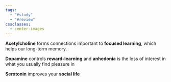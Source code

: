 ```yaml
---
tags:
  - "#study"
  - "#review"
cssclasses:
  - center-images
---
```

**Acetylcholine** forms connections important to **focused learning**, which helps our long-term memory.

**Dopamine** controls **reward-learning** and **anhedonia** is the loss of interest in what you usually find pleasure in

**Serotonin** improves your **social life**